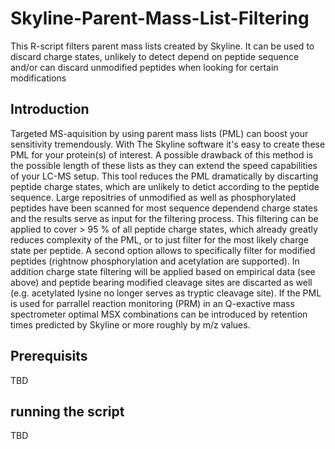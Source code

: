 # Skyline-Parent-Mass-List-Filtering
This R-script filters parent mass lists created by Skyline. It can be used to discard charge states, unlikely to detect depend on peptide sequence and/or can discard unmodified peptides when looking for certain modifications


## Introduction

Targeted MS-aquisition by using parent mass lists (PML) can boost your sensitivity tremendously. With The Skyline software it's easy to create these PML for your protein(s) of interest. A possible drawback of this method is the possible length of these lists as they can extend the speed capabilities of your LC-MS setup. This tool reduces the PML dramatically by discarting peptide charge states, which are unlikely to detict according to the peptide sequence. Large repositries of unmodified as well as phosphorylated peptides have been scanned for most sequence dependend charge states and the results serve as input for the filtering process. This filtering can be applied to cover > 95 % of all peptide charge states, which already greatly reduces complexity of the PML, or to just filter for the most likely charge state per peptide.
A second option allows to specifically filter for modified peptides (rightnow phosphorylation and acetylation are supported). In addition charge state filtering will be applied based on empirical data (see above) and peptide bearing modified cleavage sites are discarted as well (e.g. acetylated lysine no longer serves as tryptic cleavage site).
If the PML is used for parrallel reaction monitoring (PRM) in an Q-exactive mass spectrometer optimal MSX combinations can be introduced by retention times predicted by Skyline or more roughly by m/z values.

## Prerequisits

TBD

## running the script

TBD
